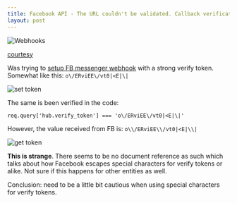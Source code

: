 ```yaml
---
title: Facebook API - The URL couldn't be validated. Callback verification failed with the following errors
layout: post
---
```


![Webhooks](https://images.kualo.com/mailmachine/wufoowebhook.png)

[courtesy](https://my.kualo.com/uk/knowledgebasekualo.php?kbcat=0&article=120)

Was trying to [setup FB messenger webhook](https://developers.facebook.com/docs/messenger-platform/getting-started/app-setup/#webhook_setup) with a strong verify token. Somewhat like this: `o\/ERviEE\/vt0|<E|\|`

![set token](https://i.stack.imgur.com/RBumW.png)

The same is been verified in the code:

    req.query['hub.verify_token'] === 'o\/ERviEE\/vt0|<E|\|'

However, the value received from FB is: `o\\/ERviEE\\/vt0|<E|\\|`

![get token](https://i.stack.imgur.com/MKtwP.png)

**This is strange**. There seems to be no document reference as such which talks about how Facebook escapes special characters for verify tokens or alike. Not sure if this happens for other entities as well.

Conclusion: need to be a little bit cautious when using special characters for verify tokens.
